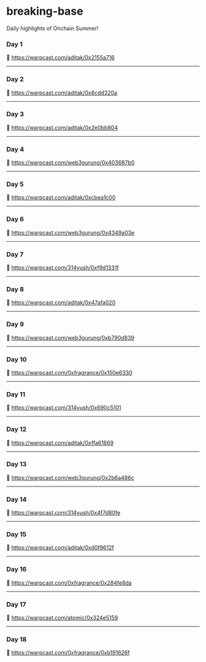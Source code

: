 # breaking-base
Daily highlights of Onchain Summer!


### Day 1
🔗 https://warpcast.com/aditak/0x2155a716

------

### Day 2
🔗 https://warpcast.com/aditak/0x6cdd320a

------

### Day 3
🔗 https://warpcast.com/aditak/0x2e0bb804

------

### Day 4
🔗 https://warpcast.com/web3gurung/0x403687b0

------

### Day 5
🔗 https://warpcast.com/aditak/0xcbea1c00

------

### Day 6
🔗 https://warpcast.com/web3gurung/0x4349a03e

------

### Day 7
🔗 https://warpcast.com/314yush/0xf9d1331f

------

### Day 8
🔗 https://warpcast.com/aditak/0x47afa020

------

### Day 9
🔗 https://warpcast.com/web3gurung/0xb790d839

------

### Day 10
🔗 https://warpcast.com/0xfragrance/0x150e6330

------

### Day 11
🔗 https://warpcast.com/314yush/0x690c5101

------

### Day 12
🔗 https://warpcast.com/aditak/0xffa61869

------

### Day 13
🔗 https://warpcast.com/web3gurung/0x2b6a486c

------

### Day 14
🔗 https://warpcast.com/314yush/0x4f7d80fe

------

### Day 15
🔗 https://warpcast.com/aditak/0xd0f9612f

------

### Day 16
🔗 https://warpcast.com/0xfragrance/0x284fe8da

------

### Day 17
🔗 https://warpcast.com/atomic/0x324e5159

------

### Day 18
🔗 https://warpcast.com/0xfragrance/0xb191626f
